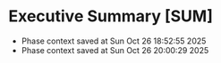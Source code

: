 # Executive Summary [SUM]
- Phase context saved at Sun Oct 26 18:52:55 2025
- Phase context saved at Sun Oct 26 20:00:29 2025
